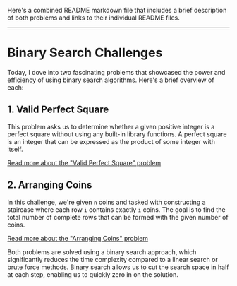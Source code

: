 Here's a combined README markdown file that includes a brief description of both problems and links to their individual README files.

---

# Binary Search Challenges

Today, I dove into two fascinating problems that showcased the power and efficiency of using binary search algorithms. Here's a brief overview of each:

## 1. Valid Perfect Square

This problem asks us to determine whether a given positive integer is a perfect square without using any built-in library functions. A perfect square is an integer that can be expressed as the product of some integer with itself.

[Read more about the "Valid Perfect Square" problem](ValidPerfectSquare.md)

## 2. Arranging Coins

In this challenge, we're given `n` coins and tasked with constructing a staircase where each row `i` contains exactly `i` coins. The goal is to find the total number of complete rows that can be formed with the given number of coins.

[Read more about the "Arranging Coins" problem](ArrangingCoins.md)

Both problems are solved using a binary search approach, which significantly reduces the time complexity compared to a linear search or brute force methods. Binary search allows us to cut the search space in half at each step, enabling us to quickly zero in on the solution.